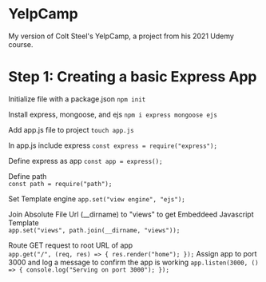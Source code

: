 # YelpCamp
My version of Colt Steel's YelpCamp, a project from his 2021 Udemy course.

# Step 1: Creating a basic Express App
 Initialize file with a package.json
 `npm init`  
 
 Install express, mongoose, and ejs
 `npm i express mongoose ejs`  
 
 Add app.js file to project
 `touch app.js`  
 
 In app.js include express
  `const express = require("express");`  
  
 Define express as app
   `const app = express();`  
   
 Define path  
  `const path = require("path");`  
  
 Set Template engine 
  `app.set("view engine", "ejs");`  
  
 Join Absolute File Url (__dirname) to "views" to get Embeddeed Javascript Template   
  `app.set("views", path.join(__dirname, "views"));`  
 
 Route GET request to root URL of app  
  `app.get("/", (req, res) => {
   res.render("home");
  });`
 Assign app to port 3000 and log a message to confirm the app is working 
  `app.listen(3000, () => {
     console.log("Serving on port 3000");
   });`
 
 
 
